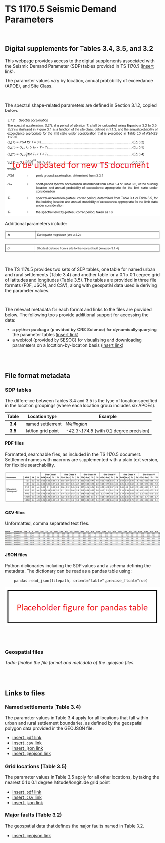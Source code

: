 # TS 1170.5 Seismic Demand Parameters

<br>

## Digital supplements for Tables 3.4, 3.5, and 3.2 

This webpage provides access to the digital supplements associated with the Seismic Demand Parameter (SDP) tables provided in TS 1170.5 ([insert link]()). 

The parameter values vary by location, annual probability of exceedance (APOE), and Site Class.

<br>

The spectral shape-related parameters are defined in Section 3.1.2, copied below. 

![sa_parameter_definitions](sa_parameter_definitions.png)

Additional parameters include:

![m_definition](m_definition.png)

![d_definition](d_definition.png)

<br>

The TS 1170.5 provides two sets of SDP tables, one table for named urban and rural settlements (Table 3.4) and another table for a 0.1 x 0.1 degree grid of latitudes and longitudes (Table 3.5). The tables are provided in three file formats (PDF, JSON, and CSV), along with geospatial data used in deriving the parameter values.

<br>

The relevant metadata for each format and links to the files are provided below. The following tools provide additional support for accessing the data:

- a python package (provided by GNS Science) for dynamically querying the parameter tables ([insert link]())
- a webtool (provided by SESOC) for visualising and downloading parameters on a location-by-location basis ([insert link]())

 <br>

<br>

## File format metadata

### SDP tables 

The difference between Tables 3.4 and 3.5 is the type of location specified in the location groupings (where each location group includes six APOEs).

Table | Location type | Example
:--:|:---:| ---
**3.4** | &nbsp; named settlement | _Wellington_ 
**3.5** | lat/lon grid point | _-42.3~174.8_ (with 0.1 degree precision) 

#### PDF files

Formatted, searchable files, as included in the TS 1170.5 document. Settlement names with macrons are supplemented with a plain text version, for flexible searchability.

![pdf_table](pdf_table.png)

#### CSV files

Unformatted, comma separated text files.

![csv_table](csv_table.png)

#### JSON files

Python dictionaries including the SDP values and a schema defining the metadata. The dictionary can be read as a pandas table using:

        pandas.read_json(filepath, orient="table",precise_float=True)

![pd_table](placeholder_pd_table.png)

<br>

<br>


### Geospatial files

*Todo: finalise the file format and metadata of the .geojson files.*

<br>

<br>

## Links to files

### Named settlements (Table 3.4)

The parameter values in Table 3.4 apply for all locations that fall within urban and rural settlement boundaries, as defined by the geospatial polygon data provided in the GEOJSON file.

- [insert .pdf link]()
- [insert .csv link]()
- [insert .json link]()
- [insert .geojson link]()


### Grid locations (Table 3.5)

The parameter values in Table 3.5 apply for all other locations, by taking the nearest 0.1 x 0.1 degree latitude/longitude grid point.

- [insert .pdf link]()
- [insert .csv link]()
- [insert .json link]()


### Major faults (Table 3.2)

The geospatial data that defines the major faults named in Table 3.2.

- [insert .geojson link]()
